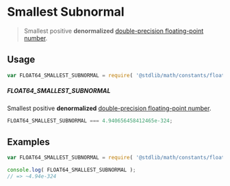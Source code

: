 # Smallest Subnormal

> Smallest positive __denormalized__ [double-precision floating-point number][ieee754].

<section class="usage">

## Usage

``` javascript
var FLOAT64_SMALLEST_SUBNORMAL = require( '@stdlib/math/constants/float64-smallest-subnormal' );
```

##### FLOAT64_SMALLEST_SUBNORMAL

Smallest positive __denormalized__ [double-precision floating-point number][ieee754].

``` javascript
FLOAT64_SMALLEST_SUBNORMAL === 4.940656458412465e-324;
```

</section>

<!-- /.usage -->


<section class="examples">

## Examples

<!-- TODO: better example -->

``` javascript
var FLOAT64_SMALLEST_SUBNORMAL = require( '@stdlib/math/constants/float64-smallest-subnormal' );

console.log( FLOAT64_SMALLEST_SUBNORMAL );
// => ~4.94e-324
```

</section>

<!-- /.examples -->


<section class="links">

[ieee754]: http://en.wikipedia.org/wiki/IEEE_754-1985

</section>

<!-- /.links -->
